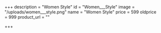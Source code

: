 +++
description = "Women Style"
id = "Women___Style"
image = "/uploads/women___style.png"
name = "Women Style"
price = 599
oldprice = 999
product_url = ""

+++
